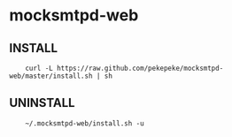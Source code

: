 mocksmtpd-web
=============


INSTALL
-------

```|bash|
	curl -L https://raw.github.com/pekepeke/mocksmtpd-web/master/install.sh | sh
```

UNINSTALL
-------

```|bash|
	~/.mocksmtpd-web/install.sh -u
```
